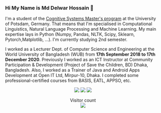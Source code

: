 ### Hi My Name is Md Delwar Hossain 👋
<!--
**delwarhub/delwarhub** is a ✨ _special_ ✨ repository because its `README.md` (this file) appears on your GitHub profile.

Here are some ideas to get you started:

- 🔭 I’m currently working on ...
- 🌱 I’m currently learning ...
- 👯 I’m looking to collaborate on ...
- 🤔 I’m looking for help with ...
- 💬 Ask me about ...
- 📫 How to reach me: ...
- 😄 Pronouns: ...
- ⚡ Fun fact: ...
-->
<p align="left">
I'm a student of the <a href="https://www.ling.uni-potsdam.de/cogsys/" rel="nofollow">Cognitive Systems Master's program</a> at the University of Potsdam, Germany. That means that I'm specialised in Computational Linguistics, Natural Language Processing and Machine Learning. My main expertise lays in Python (Numpy, Pandas, NLTK, Scipy, Sklearn, Pytorch,Matplotlib, ...). I'm currently studying 2nd semester. </p>
<p align="left">
I worked as a Lecturer Dept. of Computer Science and Engineering at the World University of Bangladesh (WUB) from <b>17th September 2018 to 17th December 2020</b>. Previously I worked as an ICT Instructor at Community Participation & Development (Project of Save the Children, BD) Dhaka, Bangladesh. Also, I worked as a Trainer of Java and Android Apps Development at Open IT Ltd, Mirpur-10, Dhaka. I completed some professional-certified courses from BASIS, EATL, APPSO, etc.
</p>

<p align="center">
<a href="https://www.linkedin.com/in/md-delwar-hossain-977ba578/" rel="nofollow"><img src="https://camo.githubusercontent.com/71924561236b297d0d9586b0a306d77c776e9e7a53a129550007091281cd636e/68747470733a2f2f696d672e736869656c64732e696f2f62616467652f2d4c696e6b6564496e2d3030373742353f7374796c653d666f722d7468652d6261646765266c6f676f3d4c696e6b6564696e266c6f676f436f6c6f723d7768697465" data-canonical-src="https://img.shields.io/badge/-LinkedIn-0077B5?style=for-the-badge&amp;logo=Linkedin&amp;logoColor=white" style="max-width:100%;"></a>
<a href="https://scholar.google.com/citations?hl=en&user=lMHDnqAAAAAJ" rel="nofollow"><img src="https://camo.githubusercontent.com/1f4c90b8666d6a91c1133de3fa76e50af4d53b1b9a06e834a3b4fb806be10263/68747470733a2f2f696d672e736869656c64732e696f2f62616467652f2d476f6f676c65205363686f6c61722d3332366163353f7374796c653d666f722d7468652d6261646765266c6f676f3d476f6f676c652d5363686f6c6172266c6f676f436f6c6f723d7768697465" data-canonical-src="https://img.shields.io/badge/-Google Scholar-326ac5?style=for-the-badge&amp;logo=Google-Scholar&amp;logoColor=white" style="max-width:100%;"></a>
<a href="mailto:delwar.ieee@gmail.com"><img src="https://camo.githubusercontent.com/66c49360ba8aa1a8e2cac17b6b48cfc809479fc8908a92b6f2c361f22cc1f893/68747470733a2f2f696d672e736869656c64732e696f2f62616467652f2d476d61696c2d4431343833363f7374796c653d666f722d7468652d6261646765266c6f676f3d476d61696c266c6f676f436f6c6f723d7768697465" data-canonical-src="https://img.shields.io/badge/-Gmail-D14836?style=for-the-badge&amp;logo=Gmail&amp;logoColor=white" style="max-width:100%;"></a>
</p>
<p align="center"> 
  Visitor count<br>
  <a target="_blank" rel="noopener noreferrer" href="https://camo.githubusercontent.com/862c3143ee428e20ca5b845fbe8c98170702169cd8e94784ab5840695c78b2bd/68747470733a2f2f70726f66696c652d636f756e7465722e676c697463682e6d652f6c6973616265636b65722f636f756e742e737667"><img src="https://camo.githubusercontent.com/862c3143ee428e20ca5b845fbe8c98170702169cd8e94784ab5840695c78b2bd/68747470733a2f2f70726f66696c652d636f756e7465722e676c697463682e6d652f6c6973616265636b65722f636f756e742e737667" data-canonical-src="https://profile-counter.glitch.me/delwarhub/count.svg" style="max-width:100%;"></a>
</p>
